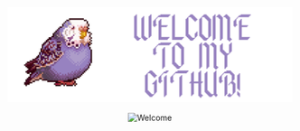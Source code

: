 <p align="center">
  <img src="https://raw.githubusercontent.com/tarik0/tarik0/main/banner.png" alt="Welcome"/>
</p>

<p align="center">
  <img align="center" src="https://github-readme-stats.vercel.app/api?username=tarik0&show_icons=true&theme=radical" alt="Welcome"/>
</p>


